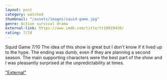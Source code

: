 ```yaml
---
layout: post
category: watched
thumbnail: "/assets/images/squid-game.jpg"
genre: Action survival drama
external-link: https://www.imdb.com/title/tt10919420/
rating: 7/10
---
```

Squid Game
7/10
The idea of this show is great but I don't know if it lived up to the hype. The ending was dumb, even if they are planning a second season. The main supporting characters were the best part of the show and I was pleasantly surprised at the unpredictability at times.

["External"](https://www.imdb.com/title/tt10919420/)